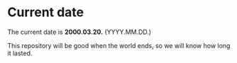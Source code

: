 # Current date

The current date is **2000.03.20.** (YYYY.MM.DD.)

This repository will be good when the world ends, so we will know how long it lasted.